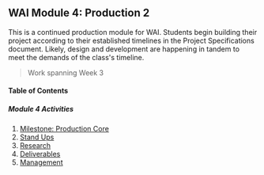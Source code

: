 ## WAI Module 4: Production 2

This is a continued production module for WAI. Students begin building their project according to their established timelines in the Project Specifications document. Likely, design and development are happening in tandem to meet the demands of the class's timeline.

> Work spanning Week 3

#### Table of Contents

##### Module 4 Activities
1. [Milestone: Production Core](./Milestone-3.md)
2. [Stand Ups](./StandUp.md)
3. [Research](./Research.md)
4. [Deliverables](./Deliverables.md)
5. [Management](./Management.md)

